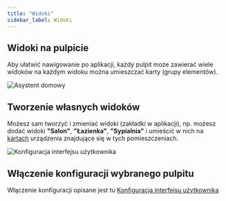 ```yaml
---
title: "Widoki"
sidebar_label: Widoki
---
```


## Widoki na pulpicie

Aby ułatwić nawigowanie po aplikacji, każdy pulpit może zawierać wiele widoków na każdym widoku można umieszczać karty (grupy elementów).


![Asystent domowy](/img/en/frontend/lovelace_view.png)



## Tworzenie własnych widoków

Możesz sam tworzyć i zmieniać widoki (zakładki w aplikacji), np. możesz dodać widoki **"Salon"**, **"Łazienka"**, **"Sypialnia"** i umieścić w nich na [kartach](/docs/ais_app_cards) urządzenia znajdujące się w tych pomieszczeniach.


![Konfiguracja interfejsu użytkownika](/img/en/frontend/lovelace-ui-conf2.png)


## Włączenie konfiguracji wybranego pulpitu

Włączenie konfiguracji opisane jest tu [Konfiguracja interfejsu użytkownika](/docs/ais_app_ui_config)

